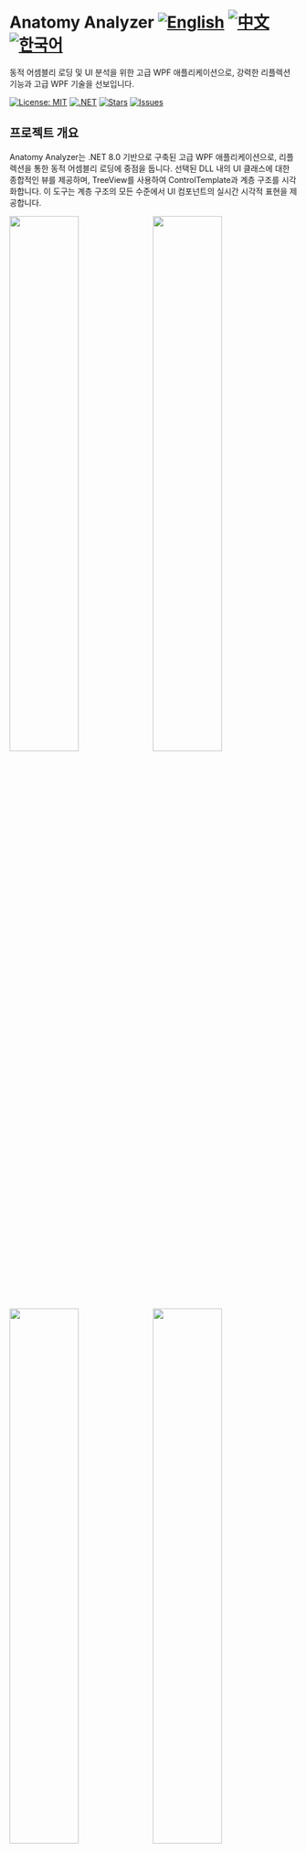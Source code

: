 # Anatomy Analyzer [![English](https://img.shields.io/badge/Language-English-blue.svg)](README.md) [![中文](https://img.shields.io/badge/Language-中文-green.svg)](README.zh-CN.md) [![한국어](https://img.shields.io/badge/Language-한국어-red.svg)](README.ko.md)

동적 어셈블리 로딩 및 UI 분석을 위한 고급 WPF 애플리케이션으로, 강력한 리플렉션 기능과 고급 WPF 기술을 선보입니다.

[![License: MIT](https://img.shields.io/badge/License-MIT-yellow.svg)](https://opensource.org/licenses/MIT)
[![.NET](https://img.shields.io/badge/.NET-8.0-blue.svg)](https://dotnet.microsoft.com/download)
[![Stars](https://img.shields.io/github/stars/jamesnet214/anatomyanalyzer.svg)](https://github.com/jamesnet214/anatomyanalyzer/stargazers)
[![Issues](https://img.shields.io/github/issues/jamesnet214/anatomyanalyzer.svg)](https://github.com/jamesnet214/anatomyanalyzer/issues)

## 프로젝트 개요

Anatomy Analyzer는 .NET 8.0 기반으로 구축된 고급 WPF 애플리케이션으로, 리플렉션을 통한 동적 어셈블리 로딩에 중점을 둡니다. 선택된 DLL 내의 UI 클래스에 대한 종합적인 뷰를 제공하며, TreeView를 사용하여 ControlTemplate과 계층 구조를 시각화합니다. 이 도구는 계층 구조의 모든 수준에서 UI 컴포넌트의 실시간 시각적 표현을 제공합니다.

<img src="https://github.com/user-attachments/assets/e369428c-6c19-4b1b-b008-d8d5a8daba74" width="49%"/>
<img src="https://github.com/user-attachments/assets/dd880126-0749-4f99-9548-15e561bfaa51" width="49%"/>
<img src="https://github.com/user-attachments/assets/b25ca7f8-77d5-483b-862f-1dc35494ab60" width="49%"/>
<img src="https://github.com/user-attachments/assets/e85f534b-0736-454d-bb20-7e12f5c07e12" width="49%"/>

## 주요 기능 및 기술적 구현

#### 1. 동적 어셈블리 로딩
- [x] .NET 리플렉션을 활용하여 DLL 어셈블리를 동적으로 로드
- [x] 로드된 어셈블리에서 UI 클래스 목록 추출 및 표시
#### 2. 고급 UI 분석
- [x] TreeView를 사용하여 ControlTemplate 구조 시각화
- [x] 선택한 컴포넌트에 대한 UI 계층 구조의 실시간 렌더링
#### 3. MVVM 아키텍처
- [x] Prism.Unity와 CommunityToolkit.Mvvm을 사용하여 MVVM 패턴 구현
- [x] ViewModel 기반 로직 관리를 통한 관심사 분리
#### 4. 모듈식 설계
- [x] 유지 보수성 향상을 위한 프로젝트 분배 및 모듈화
- [x] 구성 요소 간의 느슨한 결합을 위한 종속성 주입
#### 5. 고급 WPF 기술
- [x] 높은 수준의 WPF 기술을 보여주는 사용자 정의 컨트롤 개발
- [x] TreeView와 TreeViewItem을 위한 재귀적 ItemsControl 구현
- [x] 동적 바인딩을 통한 동적 테마 및 지역화
## 심층 기술 분석
- **리플렉션과 동적 로딩**: 런타임 시 어셈블리 분석을 위한 .NET 리플렉션의 고급 사용 사례 제시
- **MVVM 구현**: DI를 위한 Prism.Unity와 상용구 코드 감소를 위한 CommunityToolkit.Mvvm을 사용한 MVVM의 실제 적용 시연
- **UI 가상화**: 고급 ItemsPresenter 기술을 사용하여 복잡한 UI 계층 구조를 효율적으로 렌더링
- **사용자 정의 컨트롤 개발**: 특별한 시각화 요구 사항을 충족하는 전문적인 WPF 컨트롤 생성
- **모듈식 아키텍처**: 유지 보수 가능하고 확장 가능한 WPF 애플리케이션 생성의 모범 사례 제시

## 기술 스택
- WPF (Windows Presentation Foundation)
- .NET 8.0
- C# 10.0
- XAML
- Jamesnet.Wpf Framework
- Prism.Unity  
- CommunityToolkit.Mvvm
## 시작하기
### 필수 조건
- Visual Studio 2022 이상
- .NET 8.0 SDK
### 설치 및 실행
#### 1. 저장소 복제:
```
git clone https://github.com/jamesnet214/anatomyanalyzer.git
```
#### 2. 선호하는 IDE에서 솔루션 열기:
- Visual Studio
- Visual Studio Code  
- JetBrains Rider

<img src="https://github.com/user-attachments/assets/af70f422-7057-4e77-a54d-042ee8358d2a" width="32%"/>
<img src="https://github.com/user-attachments/assets/e4feaa10-a107-4b58-8d13-1d8be620ec62" width="32%"/>
<img src="https://github.com/user-attachments/assets/5ff487f6-55e4-43e1-9abf-f8d419ee6943" width="32%"/>

#### 3. 빌드 및 실행
- 시작 프로젝트로 설정
- F5 키를 누르거나 실행 버튼을 클릭
- 최적의 경험을 위해 Windows 11 권장
## 기여
Anatomy Analyzer에 대한 기여를 환영합니다! 이슈를 제출하거나, Pull Request를 생성하거나, 개선 사항을 제안해 주세요.
## 라이선스
이 프로젝트는 MIT 라이선스에 따라 배포됩니다. 자세한 내용은 [LICENSE](LICENSE) 파일을 참조하세요.
## 연락처
- 웹사이트: https://jamesnet.dev
- 이메일: jamesnet@jamesnet.dev, vickyqu115@hotmail.com

Anatomy Analyzer와 함께 고급 WPF 개발, 리플렉션 기술, MVVM 아키텍처의 세계로 뛰어들어 보세요. 이 프로젝트는 UI 분석을 위한 강력한 도구일 뿐만 아니라, 복잡한 WPF 개념, 의존성 주입, 프로젝트 모듈화, 고급 WPF 컨트롤 및 패턴 구현을 마스터하기 위한 교육 자료로도 활용될 수 있습니다.
